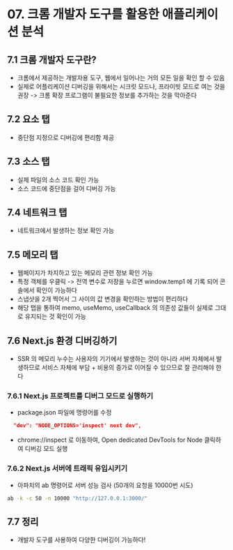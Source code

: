 # 07. 크롬 개발자 도구를 활용한 애플리케이션 분석

## 7.1 크롬 개발자 도구란?

- 크롬에서 제공하는 개발자용 도구, 웹에서 일어나는 거의 모든 일을 확인 할 수 있음
- 실제로 어플리케이션 디버깅을 위해서는 시크릿 모드나, 프라이빗 모드로 여는 것을 권장 -> 크롬 확장 프로그램이 불필요한 정보를 추가하는 것을 막아준다

## 7.2 요소 탭

- 중단점 지정으로 디버깅에 편리함 제공

## 7.3 소스 탭

- 실제 파일의 소스 코드 확인 가능
- 소스 코드에 중단점을 걸어 디버깅 가능

## 7.4 네트워크 탭

- 네트워크에서 발생하는 정보 확인 가능

## 7.5 메모리 탭

- 웹페이지가 차지하고 있는 메모리 관련 정보 확인 가능
- 특정 객체를 우클릭 -> 전역 변수로 저장을 누르면 window.temp1 에 기록 되어 콘솔에서 확인이 가능하다
- 스냅샷을 2개 찍어서 그 사이의 값 변경을 확인하는 방법이 편리하다
- 해당 탭을 통하여 memo, useMemo, useCallback 의 의존성 값들이 실제로 그대로 유지되는 것 확인이 가능

## 7.6 Next.js 환경 디버깅하기

- SSR 의 메모리 누수는 사용자의 기기에서 발생하는 것이 아니라 서버 자체에서 발생하므로 서비스 자체에 부담 + 비용의 증가로 이어질 수 있으므로 잘 관리해야 한다

### 7.6.1 Next.js 프로젝트를 디버그 모드로 실행하기

- package.json 파일에 명령어를 수정

```json
  "dev": "NODE_OPTIONS='inspect' next dev",
```

- chrome://inspect 로 이동하여, Open dedicated DevTools for Node 클릭하여 디버깅 모드 실행

### 7.6.2 Next.js 서버에 트래픽 유입시키기

- 아파치의 ab 명령어로 서버 성능 검사 (50개의 요청을 10000번 시도)

```bash
ab -k -c 50 -n 10000 "http://127.0.0.1:3000/"
```

## 7.7 정리

- 개발자 도구를 사용하여 다양한 디버깅이 가능하다!
